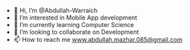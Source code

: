 - 👋 Hi, I’m @Abdullah-Warraich
- 👀 I’m interested in Mobile App development
- 🌱 I’m currently learning Computer Science
- 💞️ I’m looking to collaborate on Development
- 📫 How to reach me www.abdullah.mazhar.085@gmail.com

<!---
Abdullah-Warraich/Abdullah-Warraich is a ✨ special ✨ repository because its `README.md` (this file) appears on your GitHub profile.
You can click the Preview link to take a look at your changes.
--->

